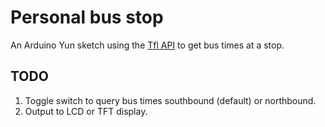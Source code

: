 # Personal bus stop

An Arduino Yun sketch using the [Tfl API](https://api-portal.tfl.gov.uk/docs) to get bus times at a stop.

## TODO

1. Toggle switch to query bus times southbound (default) or northbound.
2. Output to LCD or TFT display.
